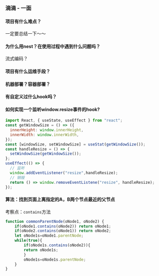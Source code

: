 ### 滴滴 - 一面
#### 项目有什么难点？
一定要总结一下～～

#### 为什么用nest？在使用过程中遇到什么问题吗？
流式编码？

#### 项目有什么运维手段？

#### 机器部署？容器部署？

#### 有自定义过什么hook吗？


#### 如何实现一个监听window.resize事件的hook?
```js
import React, { useState, useEffect } from "react";
const getWindowSize = () => ({
  innerHeight: window.innerHeight,
  innerWidth: window.innerWidth,
});
const [windowSize, setWindowSize] = useStat(getWindowSize());
const handleResize = () => {
  setWindowSize(getWindowSize());
};
useEffect(() => {
  // 监听
  window.addEventListener("resize",handleResize);
  // 销毁
  return () => window.removeEventListene("resize", handleResize);
});
```
#### 算法：找到页面上离指定的A，B两个节点最近的父节点
考察点：`contains`方法
```js
function commonParentNode(oNode1, oNode2) {
    if(oNode1.contains(oNode2)) return oNode1;
    if(oNode2.contains(oNode1)) return oNode2;
    let oNode1s=oNode1.parentNode;
    while(true){
        if(oNode1s.contains(oNode2)){
        return oNode1s; 
        }
        oNode1s=oNode1s.parentNode;
    }
}
```